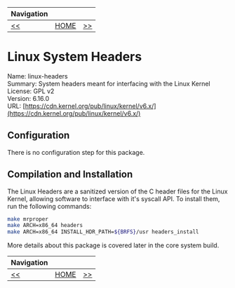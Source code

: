 | Navigation |||
| --- | --- | ---: |
| [<<](./GNUGCC.md) | [HOME](../README.md) | [>>](./GNUGLibC64bit.md) |

# Linux System Headers

Name: linux-headers<br />
Summary: System headers meant for interfacing with the Linux Kernel<br />
License: GPL v2<br />
Version: 6.16.0<br />
URL: [https://cdn.kernel.org/pub/linux/kernel/v6.x/](https://cdn.kernel.org/pub/linux/kernel/v6.x/)

## Configuration

There is no configuration step for this package.

## Compilation and Installation

The Linux Headers are a sanitized version of the C header files for the Linux Kernel, allowing software to interface
with it's syscall API. To install them, run the following commands:

```bash
make mrproper
make ARCH=x86_64 headers
make ARCH=x86_64 INSTALL_HDR_PATH=${BRFS}/usr headers_install
```

More details about this package is covered later in the core system build.

| Navigation |||
| --- | --- | ---: |
| [<<](./GNUGCC.md) | [HOME](../README.md) | [>>](./GNUGLibC64bit.md) |
